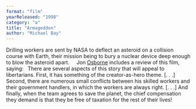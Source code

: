 ```yaml
---
format: "film"
yearReleased: "1998"
category: "a"
title: "Armageddon"
author: "Michael Bay"
---
```

Drilling workers are sent by NASA to deflect  an asteroid on a collision course with Earth, their mission being to bury a  nuclear device deep enough to blow the asteroid apart.
 
 
Jon <a href="biblio.htm#Osborne">Osborne</a>  includes a review of this film, saying:
 
There are several aspects of this story that  will appeal to libertarians. First, it has something of the creator-as-hero  theme. [. . .] Second, there are numerous small conflicts between his skilled  workers and their government handlers, in which the workers are always right. [.  . .] And finally, when the team agrees to save the planet, the chief  compensation they demand is that they be free of taxation for the rest of their  lives!